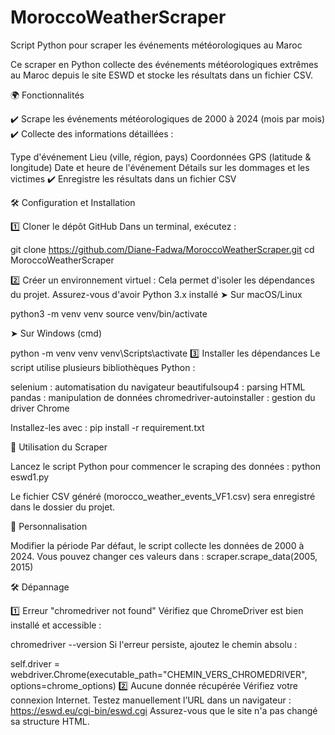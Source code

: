 # MoroccoWeatherScraper
Script Python pour scraper les événements météorologiques au Maroc

Ce scraper en Python collecte des événements météorologiques extrêmes au Maroc depuis le site ESWD et stocke les résultats dans un fichier CSV.

🌍 Fonctionnalités

✔️ Scrape les événements météorologiques de 2000 à 2024 (mois par mois)
✔️ Collecte des informations détaillées :

Type d'événement
Lieu (ville, région, pays)
Coordonnées GPS (latitude & longitude)
Date et heure de l'événement
Détails sur les dommages et les victimes
✔️ Enregistre les résultats dans un fichier CSV

🛠️ Configuration et Installation

1️⃣ Cloner le dépôt GitHub
Dans un terminal, exécutez :

git clone https://github.com/Diane-Fadwa/MoroccoWeatherScraper.git
cd MoroccoWeatherScraper

2️⃣ Créer un environnement virtuel : Cela permet d'isoler les dépendances du projet.
Assurez-vous d'avoir Python 3.x installé
➤ Sur macOS/Linux

python3 -m venv venv
source venv/bin/activate

➤ Sur Windows (cmd)

python -m venv venv
venv\Scripts\activate
3️⃣ Installer les dépendances
Le script utilise plusieurs bibliothèques Python :

selenium : automatisation du navigateur
beautifulsoup4 : parsing HTML
pandas : manipulation de données
chromedriver-autoinstaller : gestion du driver Chrome

Installez-les avec :
pip install -r requirement.txt

🚀 Utilisation du Scraper

Lancez le script Python pour commencer le scraping des données :
python eswd1.py

Le fichier CSV généré (morocco_weather_events_VF1.csv) sera enregistré dans le dossier du projet.

🔧 Personnalisation

Modifier la période
Par défaut, le script collecte les données de 2000 à 2024.
Vous pouvez changer ces valeurs dans :
scraper.scrape_data(2005, 2015) 

🛠 Dépannage

1️⃣ Erreur "chromedriver not found"
Vérifiez que ChromeDriver est bien installé et accessible :

chromedriver --version
Si l'erreur persiste, ajoutez le chemin absolu :

self.driver = webdriver.Chrome(executable_path="CHEMIN_VERS_CHROMEDRIVER", options=chrome_options)
2️⃣ Aucune donnée récupérée
Vérifiez votre connexion Internet.
Testez manuellement l’URL dans un navigateur : https://eswd.eu/cgi-bin/eswd.cgi
Assurez-vous que le site n'a pas changé sa structure HTML.
